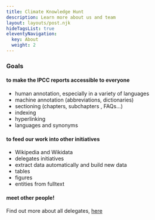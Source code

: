 ```yaml
---
title: Climate Knowledge Hunt
description: Learn more about us and team
layout: layouts/post.njk
hideTagsList: true
eleventyNavigation:
  key: About
  weight: 2
---
```

### Goals
#### to make the IPCC reports accessible to everyone
- human annotation, especially in a variety of languages
- machine annotation (abbreviations, dictionaries)
- sectioning (chapters, subchapters , FAQs...)
- indexing
- hyperlinking
- languages and synonyms
#### to feed our work into other initiatives
- Wikipedia and Wikidata
- delegates initiatives
- extract data automatically and build new data
- tables
- figures
- entities from fulltext
#### meet other people!
Find out more about all delegates, [here]()